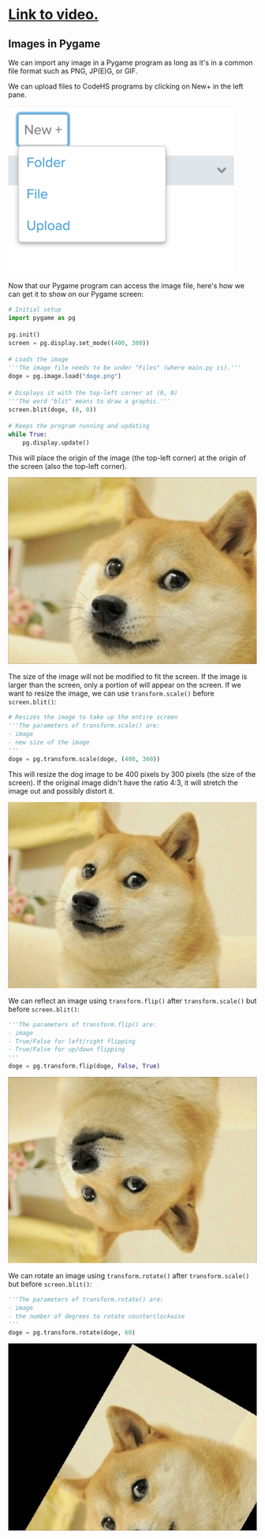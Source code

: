 # [Link to video.](https://www.youtube.com/watch?v=PJt65e0A1NE&list=PLVD25niNi0BnsKwMvXId8jFMXxC1wUbko)

## Images in Pygame

We can import any image in a Pygame program as long as it's in a common file format such as PNG, JP(E)G, or GIF.

We can upload files to CodeHS programs by clicking on New+ in the left pane.

![](../Images/new_upload.png)

Now that our Pygame program can access the image file, here's how we can get it to show on our Pygame screen:

```python
# Initial setup
import pygame as pg

pg.init()
screen = pg.display.set_mode((400, 300))

# Loads the image
'''The image file needs to be under "Files" (where main.py is).'''
doge = pg.image.load("doge.png")

# Displays it with the top-left corner at (0, 0)
'''The word "blit" means to draw a graphic.'''
screen.blit(doge, (0, 0))

# Keeps the program running and updating
while True:
    pg.display.update()
```

This will place the origin of the image (the top-left corner) at the origin of the screen (also the top-left corner).

![](../Images/pygame_doge_1.png)

The size of the image will not be modified to fit the screen. If the image is larger than the screen, only a portion of will appear on the screen. If we want to resize the image, we can use `transform.scale()` before `screen.blit()`:

```python
# Resizes the image to take up the entire screen
'''The parameters of transform.scale() are:
- image
- new size of the image
'''
doge = pg.transform.scale(doge, (400, 300))
```

This will resize the dog image to be 400 pixels by 300 pixels (the size of the screen). If the original image didn't have the ratio 4:3, it will stretch the image out and possibly distort it.

![](../Images/pygame_doge_2.png)

We can reflect an image using `transform.flip()` after `transform.scale()` but before `screen.blit()`:

```python
'''The parameters of transform.flip() are:
- image
- True/False for left/right flipping
- True/False for up/down flipping
'''
doge = pg.transform.flip(doge, False, True)
```

![](../Images/pygame_doge_3.png)

We can rotate an image using `transform.rotate()` after `transform.scale()` but before `screen.blit()`:

```python
'''The parameters of transform.rotate() are:
- image
- the number of degrees to rotate counterclockwise
'''
doge = pg.transform.rotate(doge, 60)
```

![](../Images/pygame_doge_4.png)
